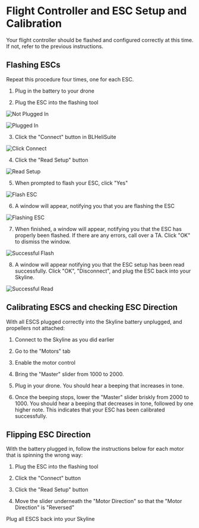 # Flight Controller and ESC Setup and Calibration

Your flight controller should be flashed and configured correctly at this time.
If not, refer to the previous instructions.

## Flashing ESCs

Repeat this procedure four times, one for each ESC.

1. Plug in the battery to your drone

2. Plug the ESC into the flashing tool

![Not Plugged In](pics/fc_esc_setup/plug_in_1.JPG)

![Plugged In](pics/fc_esc_setup/plug_in_2.JPG)

3. Click the "Connect" button in BLHeliSuite

![Click Connect](pics/fc_esc_setup/open_blheli.png)

4. Click the "Read Setup" button

![Read Setup](pics/fc_esc_setup/connected.png)

5. When prompted to flash your ESC, click "Yes"

![Flash ESC](pics/fc_esc_setup/read.png)

6. A window will appear, notifying you that you are flashing the ESC

![Flashing ESC](pics/fc_esc_setup/flashing.png)

7. When finished, a window will appear, notifying you that the ESC has properly
been flashed. If there are any errors, call over a TA. Click "OK" to dismiss 
the window.

![Successful Flash](pics/fc_esc_setup/flashed.png)

8. A window will appear notifying you that the ESC setup has been read 
successfully. Click "OK", "Disconnect", and plug the ESC back into your Skyline.

![Successful Read](pics/fc_esc_setup/done.png)

## Calibrating ESCS and checking ESC Direction

With all ESCS plugged correctly into the Skyline battery unplugged, and 
propellers not attached:

1. Connect to the Skyline as you did earlier

2. Go to the "Motors" tab

3. Enable the motor control

4. Bring the "Master" slider from 1000 to 2000.

5. Plug in your drone. You should hear a beeping that increases in tone.

6. Once the beeping stops, lower the "Master" slider briskly from 2000 to 1000.
You should hear a beeping that decreases in tone, followed by one higher note.
This indicates that your ESC has been calibrated successfully.

## Flipping ESC Direction

With the battery plugged in, follow the instructions below for each motor that
is spinning the wrong way:

1. Plug the ESC into the flashing tool

2. Click the "Connect" button

3. Click the "Read Setup" button

4. Move the slider underneath the "Motor Direction" so that the 
"Motor Direction" is "Reversed"

Plug all ESCS back into your Skyline


